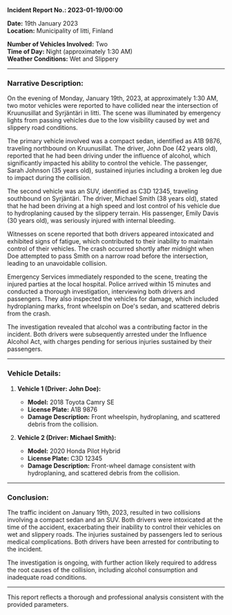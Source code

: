 

**Incident Report No.: 2023-01-19/00:00**

**Date:** 19th January 2023  
**Location:** Municipality of Iitti, Finland  

**Number of Vehicles Involved:** Two  
**Time of Day:** Night (approximately 1:30 AM)  
**Weather Conditions:** Wet and Slippery  

---

### Narrative Description:

On the evening of Monday, January 19th, 2023, at approximately 1:30 AM, two motor vehicles were reported to have collided near the intersection of Kruunusillat and Syrjäntäri in Iitti. The scene was illuminated by emergency lights from passing vehicles due to the low visibility caused by wet and slippery road conditions.

The primary vehicle involved was a compact sedan, identified as A1B 9876, traveling northbound on Kruunusillat. The driver, John Doe (42 years old), reported that he had been driving under the influence of alcohol, which significantly impacted his ability to control the vehicle. The passenger, Sarah Johnson (35 years old), sustained injuries including a broken leg due to impact during the collision.

The second vehicle was an SUV, identified as C3D 12345, traveling southbound on Syrjäntäri. The driver, Michael Smith (38 years old), stated that he had been driving at a high speed and lost control of his vehicle due to hydroplaning caused by the slippery terrain. His passenger, Emily Davis (30 years old), was seriously injured with internal bleeding.

Witnesses on scene reported that both drivers appeared intoxicated and exhibited signs of fatigue, which contributed to their inability to maintain control of their vehicles. The crash occurred shortly after midnight when Doe attempted to pass Smith on a narrow road before the intersection, leading to an unavoidable collision.

Emergency Services immediately responded to the scene, treating the injured parties at the local hospital. Police arrived within 15 minutes and conducted a thorough investigation, interviewing both drivers and passengers. They also inspected the vehicles for damage, which included hydroplaning marks, front wheelspin on Doe's sedan, and scattered debris from the crash.

The investigation revealed that alcohol was a contributing factor in the incident. Both drivers were subsequently arrested under the Influence Alcohol Act, with charges pending for serious injuries sustained by their passengers.

---

### Vehicle Details:

1. **Vehicle 1 (Driver: John Doe):**
   - **Model:** 2018 Toyota Camry SE
   - **License Plate:** A1B 9876
   - **Damage Description:** Front wheelspin, hydroplaning, and scattered debris from the collision.

2. **Vehicle 2 (Driver: Michael Smith):**
   - **Model:** 2020 Honda Pilot Hybrid
   - **License Plate:** C3D 12345
   - **Damage Description:** Front-wheel damage consistent with hydroplaning, and scattered debris from the collision.

---

### Conclusion:

The traffic incident on January 19th, 2023, resulted in two collisions involving a compact sedan and an SUV. Both drivers were intoxicated at the time of the accident, exacerbating their inability to control their vehicles on wet and slippery roads. The injuries sustained by passengers led to serious medical complications. Both drivers have been arrested for contributing to the incident.

The investigation is ongoing, with further action likely required to address the root causes of the collision, including alcohol consumption and inadequate road conditions.

--- 

This report reflects a thorough and professional analysis consistent with the provided parameters.
